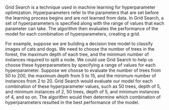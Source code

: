 Grid Search is a technique used in machine learning for hyperparameter optimization. Hyperparameters refer to the parameters that are set before the learning process begins and are not learned from data. In Grid Search, a set of hyperparameters is specified along with the range of values that each parameter can take. The algorithm then evaluates the performance of the model for each combination of hyperparameters, creating a grid.

For example, suppose we are building a decision tree model to classify images of cats and dogs. We need to choose the number of trees in the forest, the maximum depth of each tree, and the minimum number of instances required to split a node. We could use Grid Search to help us choose these hyperparameters by specifying a range of values for each hyperparameter. Suppose we choose to evaluate the number of trees from 50 to 200, the maximum depth from 5 to 15, and the minimum number of instances from 2 to 20. Grid Search would evaluate our model for each combination of these hyperparameter values, such as 50 trees, depth of 5, and minimum instances of 2, 50 trees, depth of 5, and minimum instances of 4, and so on. The algorithm would then determine which combination of hyperparameters resulted in the best performance of the model.
